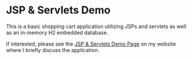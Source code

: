 JSP & Servlets Demo
===================

This is a basic shopping cart application utilizing JSPs and servlets as well as an in-memory H2 embedded database.

If interested, please see the [JSP & Servlets Demo Page](http://chrisbaileydeveloper.com/projects/jsp-servlets-demo-page/) on my website where I briefly discuss the application.

